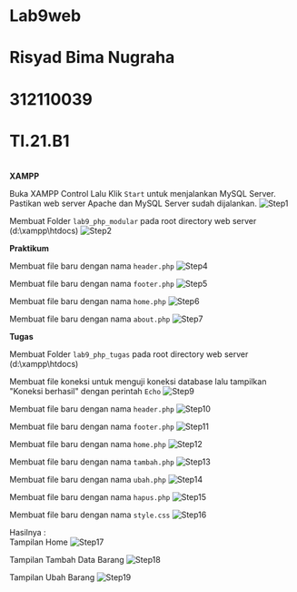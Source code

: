 # Lab9web
# Risyad Bima Nugraha
# 312110039
# TI.21.B1
<br>
<b>XAMPP</b>

Buka XAMPP Control Lalu Klik `Start` untuk menjalankan MySQL Server. Pastikan web server Apache dan MySQL Server sudah dijalankan.
![Step1](ss/s1.png)<br>

Membuat Folder `lab9_php_modular` pada root directory web server (d:\xampp\htdocs)
![Step2](s/s4.png)<br>

<b>Praktikum</b>

Membuat file baru dengan nama `header.php`
![Step4](ss/s2.png)<br>

Membuat file baru dengan nama `footer.php`
![Step5](ss/s3.png)<br>

Membuat file baru dengan nama `home.php`
![Step6](ss/s7.png)<br>

Membuat file baru dengan nama `about.php`
![Step7](ss/s8.png)<br>

<b>Tugas</b>

Membuat Folder `lab9_php_tugas` pada root directory web server (d:\xampp\htdocs)

Membuat file koneksi untuk menguji koneksi database lalu tampilkan "Koneksi berhasil" dengan perintah `Echo`
![Step9](ss/s9.png)<br>

Membuat file baru dengan nama `header.php`
![Step10](ss/s10.png)<br>

Membuat file baru dengan nama `footer.php`
![Step11](ss/s6.png)<br>

Membuat file baru dengan nama `home.php`
![Step12](ss/ss.png)<br>

Membuat file baru dengan nama `tambah.php`
![Step13](ss/sss.png)<br>

Membuat file baru dengan nama `ubah.php`
![Step14](ss/ssss.png)<br>

Membuat file baru dengan nama `hapus.php`
![Step15](ss/s11.png)<br>

Membuat file baru dengan nama `style.css`
![Step16](ss/s12.png)<br>

Hasilnya :<br>
Tampilan Home
![Step17](ss/s13.png)<br>

Tampilan Tambah Data Barang
![Step18](ss/s15.png)<br>

Tampilan Ubah Barang
![Step19](ss/s14.png)<br>